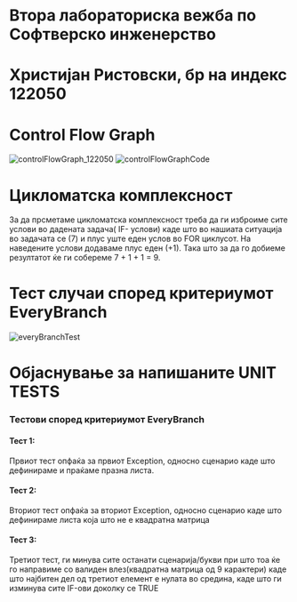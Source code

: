 # Втора лабораториска вежба по Софтверско инженерство
# Христијан Ристовски, бр на индекс 122050
# Control Flow Graph
![controlFlowGraph_122050](https://user-images.githubusercontent.com/52156764/171753815-b70365c4-e40d-4411-bc68-6bc5524e0cfd.png)
![controlFlowGraphCode](https://user-images.githubusercontent.com/52156764/171760263-aed0bf1c-78ba-450b-bfbb-ad3232880b9e.png)
# Цикломатска комплексност
За да прсметаме цикломатска комплексност треба да ги изброиме сите услови во дадената задача( IF- услови) каде што во нашиата ситуација во задачата се (7)
и плус уште еден услов во FOR циклусот. На наведените услови додаваме плус еден (+1).
Така што за да го добиеме резултатот ќе ги собереме 7 + 1 + 1 = 9.
# Тест случаи според критериумот EveryBranch
![everyBranchTest](https://user-images.githubusercontent.com/52156764/171846944-c82767e4-a889-48c3-bd21-1fb1fd892217.png)
# Објаснување за напишаните UNIT TESTS
### Тестови според критериумот EveryBranch
#### Тест 1: 
Првиот тест опфаќа за првиот Exception, односно сценарио каде што дефинираме и праќаме празна листа.
#### Тест 2:
Вториот тест опфаќа за вториот Exception, односно сценарио каде што дефинираме листа која што не е квадратна матрица
#### Тест 3:
Третиот тест, ги минува сите останати сценарија/букви при што тоа ќе го направиме со валиден влез(квадратна матрица од 9 карактери) каде што најбитен дел од третиот елемент е нулата во средина, каде што ги изминува сите IF-ови доколку се TRUE 

